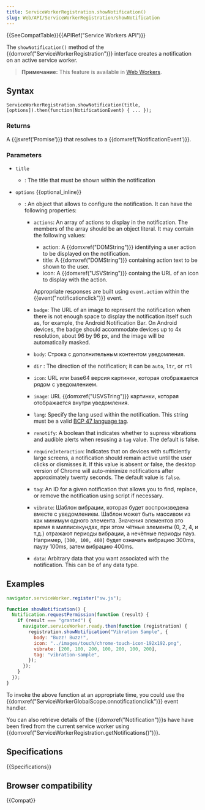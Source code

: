 ```yaml
---
title: ServiceWorkerRegistration.showNotification()
slug: Web/API/ServiceWorkerRegistration/showNotification
---
```


{{SeeCompatTable}}{{APIRef("Service Workers API")}}

The `showNotification()` method of the {{domxref("ServiceWorkerRegistration")}} interface creates a notification on an active service worker.

> **Примечание:** This feature is available in [Web Workers](/ru/docs/Web/API/Web_Workers_API).

## Syntax

```
ServiceWorkerRegistration.showNotification(title, [options]).then(function(NotificationEvent) { ... });
```

### Returns

A {{jsxref('Promise')}} that resolves to a {{domxref('NotificationEvent')}}.

### Parameters

- `title`
  - : The title that must be shown within the notification
- `options` {{optional_inline}}

  - : An object that allows to configure the notification. It can have the following properties:

    - `actions`: An array of actions to display in the notification. The members of the array should be an object literal. It may contain the following values:

      - action: A {{domxref("DOMString")}} identifying a user action to be displayed on the notification.
      - title: A {{domxref("DOMString")}} containing action text to be shown to the user.
      - icon: A {{domxref("USVString")}} containg the URL of an icon to display with the action.

      Appropriate responses are built using `event.action` within the {{event("notificationclick")}} event.

    - `badge`: The URL of an image to represent the notification when there is not enough space to display the notification itself such as, for example, the Android Notification Bar. On Android devices, the badge should accommodate devices up to 4x resolution, about 96 by 96 px, and the image will be automatically masked.
    - `body`: Строка с дополнительным контентом уведомления.
    - `dir` : The direction of the notification; it can be `auto`, `ltr`, or `rtl`
    - `icon`: URL или base64 версия картинки, которая отображается рядом с уведомлением.
    - `image`: URL {{domxref("USVSTring")}} картинки, которая отображается внутри уведомления.
    - `lang`: Specify the lang used within the notification. This string must be a valid [BCP 47 language tag](http://tools.ietf.org/html/bcp47).
    - `renotify`: A boolean that indicates whether to supress vibrations and audible alerts when resusing a `tag` value. The default is false.
    - `requireInteraction`: Indicates that on devices with sufficiently large screens, a notification should remain active until the user clicks or dismisses it. If this value is absent or false, the desktop version of Chrome will auto-minimize notifications after approximately twenty seconds. The default value is `false`.
    - `tag`: An ID for a given notification that allows you to find, replace, or remove the notification using script if necessary.
    - `vibrate`: Шаблон вибрации, которая будет воспроизведена вместе с уведомлением. Шаблон может быть массивом из как минимум одного элемента. Значения элементов это время в миллисекундах, при этом чётные элементы (0, 2, 4, и т.д.) отражают периоды вибрации, а нечётные периоды пауз. Например, `[300, 100, 400]` будет означать вибрацию 300ms, паузу 100ms, затем вибрацию 400ms.
    - `data`: Arbitrary data that you want associated with the notification. This can be of any data type.

## Examples

```js
navigator.serviceWorker.register("sw.js");

function showNotification() {
  Notification.requestPermission(function (result) {
    if (result === "granted") {
      navigator.serviceWorker.ready.then(function (registration) {
        registration.showNotification("Vibration Sample", {
          body: "Buzz! Buzz!",
          icon: "../images/touch/chrome-touch-icon-192x192.png",
          vibrate: [200, 100, 200, 100, 200, 100, 200],
          tag: "vibration-sample",
        });
      });
    }
  });
}
```

To invoke the above function at an appropriate time, you could use the {{domxref("ServiceWorkerGlobalScope.onnotificationclick")}} event handler.

You can also retrieve details of the {{domxref("Notification")}}s have have been fired from the current service worker using {{domxref("ServiceWorkerRegistration.getNotifications()")}}.

## Specifications

{{Specifications}}

## Browser compatibility

{{Compat}}
